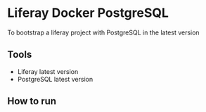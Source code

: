 #  Liferay Docker PostgreSQL

To bootstrap a liferay project with PostgreSQL in the latest version

## Tools
 - Liferay latest version
 - PostgreSQL latest version


## How to run